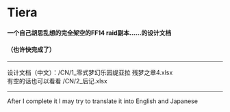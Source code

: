 # Tiera


#### 一个自己胡思乱想的完全架空的FF14 raid副本......的设计文档 <br>
#### （也许快完成了）<br>

***
设计文档（中文）：/CN/1_零式梦幻乐园缇亚拉  残梦之章4.xlsx <br>
有空的话也可以看看  /CN/2_后记.xlsx <br>
***

After I complete it I may try to translate it into English and Japanese<br>
<br>
